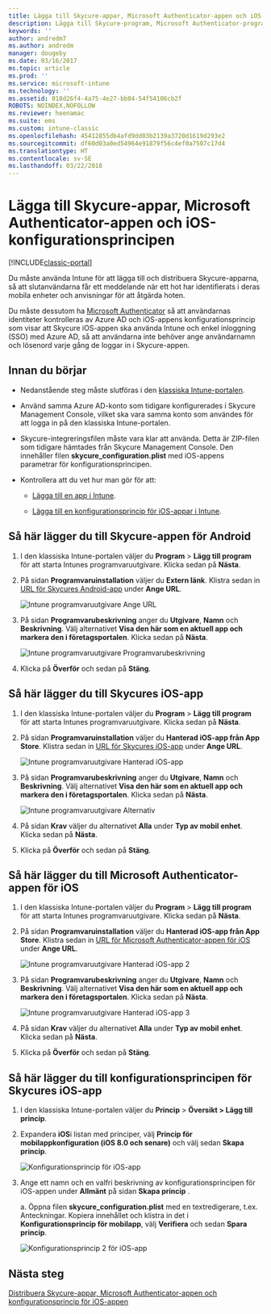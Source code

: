 ```yaml
---
title: Lägga till Skycure-appar, Microsoft Authenticator-appen och iOS-konfigurationsprincipen
description: Lägga till Skycure-program, Microsoft Authenticator-program och iOS-konfigurationsprincipen i den klassiska Intune-portalen.
keywords: ''
author: andredm7
ms.author: andredm
manager: dougeby
ms.date: 03/16/2017
ms.topic: article
ms.prod: ''
ms.service: microsoft-intune
ms.technology: ''
ms.assetid: 018d26f4-4a75-4e27-bb04-54f54106cb2f
ROBOTS: NOINDEX,NOFOLLOW
ms.reviewer: heenamac
ms.suite: ems
ms.custom: intune-classic
ms.openlocfilehash: 45412855db4afd9dd03b2139a3720d1619d293e2
ms.sourcegitcommit: df60d03a0ed54964e91879f56c4ef0a7507c17d4
ms.translationtype: HT
ms.contentlocale: sv-SE
ms.lasthandoff: 03/22/2018
---
```

# <a name="add-skycure-apps-microsoft-authenticator-app-and-ios-configuration-policy"></a>Lägga till Skycure-appar, Microsoft Authenticator-appen och iOS-konfigurationsprincipen

[!INCLUDE[classic-portal](../includes/classic-portal.md)]

Du måste använda Intune för att lägga till och distribuera Skycure-apparna, så att slutanvändarna får ett meddelande när ett hot har identifierats i deras mobila enheter och anvisningar för att åtgärda hoten.

Du måste dessutom ha [Microsoft Authenticator](https://docs.microsoft.com/azure/multi-factor-authentication/end-user/microsoft-authenticator-app-how-to) så att användarnas identiteter kontrolleras av Azure AD och iOS-appens konfigurationsprincip som visar att Skycure iOS-appen ska använda Intune och enkel inloggning (SSO) med Azure AD, så att användarna inte behöver ange användarnamn och lösenord varje gång de loggar in i Skycure-appen.

## <a name="before-you-begin"></a>Innan du börjar

-   Nedanstående steg måste slutföras i den [klassiska Intune-portalen](https://manage.microsoft.com/).

-   Använd samma Azure AD-konto som tidigare konfigurerades i Skycure Management Console, vilket ska vara samma konto som användes för att logga in på den klassiska Intune-portalen.

-   Skycure-integreringsfilen måste vara klar att använda. Detta är ZIP-filen som tidigare hämtades från Skycure Management Console. Den innehåller filen **skycure\_configuration.plist** med iOS-appens parametrar för konfigurationsprincipen.

-   Kontrollera att du vet hur man gör för att:

    -   [Lägga till en app i Intune](/intune-classic/deploy-use/add-apps).

    -   [Lägga till en konfigurationsprincip för iOS-appar i Intune](/intune-classic/deploy-use/configure-ios-apps-with-mobile-app-configuration-policies-in-microsoft-intune).

## <a name="to-add-the-skycure-app-for-android"></a>Så här lägger du till Skycure-appen för Android

1.  I den klassiska Intune-portalen väljer du **Program** &gt; **Lägg till program** för att starta Intunes programvaruutgivare. Klicka sedan på **Nästa**.

2.  På sidan **Programvaruinstallation** väljer du **Extern länk**. Klistra sedan in [URL för Skycures Android-app](https://play.google.com/store/apps/details?id=com.skycure.skycure) under **Ange URL**.

    ![Intune programvaruutgivare Ange URL](../media/mtp/skycure-add-apps-1.png)

3.  På sidan **Programvarubeskrivning** anger du **Utgivare**, **Namn** och **Beskrivning**. Välj alternativet **Visa den här som en aktuell app och markera den i företagsportalen**. Klicka sedan på **Nästa**.

    ![Intune programvaruutgivare Programvarubeskrivning](../media/mtp/skycure-add-apps-2.png)

4.  Klicka på **Överför** och sedan på **Stäng**.

## <a name="to-add-the-skycure-app-for-ios"></a>Så här lägger du till Skycures iOS-app

1.  I den klassiska Intune-portalen väljer du **Program** &gt; **Lägg till program** för att starta Intunes programvaruutgivare. Klicka sedan på **Nästa**.

2.  På sidan **Programvaruinstallation** väljer du **Hanterad iOS-app från App Store**. Klistra sedan in [URL för Skycures iOS-app](https://itunes.apple.com/us/app/skycure/id695620821?mt=8) under **Ange URL**.

    ![Intune programvaruutgivare Hanterad iOS-app](../media/mtp/skycure-add-apps-3.png)

3.  På sidan **Programvarubeskrivning** anger du **Utgivare**, **Namn** och **Beskrivning**. Välj alternativet **Visa den här som en aktuell app och markera den i företagsportalen**. Klicka sedan på **Nästa**.

    ![Intune programvaruutgivare Alternativ](../media/mtp/skycure-add-apps-4.png)

4.  På sidan **Krav** väljer du alternativet **Alla** under **Typ av mobil enhet**. Klicka sedan på **Nästa**.

5.  Klicka på **Överför** och sedan på **Stäng**.

## <a name="to-add-the-microsoft-authenticator-app-for-ios"></a>Så här lägger du till Microsoft Authenticator-appen för iOS

1.  I den klassiska Intune-portalen väljer du **Program** &gt; **Lägg till program** för att starta Intunes programvaruutgivare. Klicka sedan på **Nästa**.

2.  På sidan **Programvaruinstallation** väljer du **Hanterad iOS-app från App Store**. Klistra sedan in [URL för Microsoft Authenticator-appen för iOS](https://itunes.apple.com/us/app/microsoft-authenticator/id983156458?mt=8) under **Ange URL**.

    ![Intune programvaruutgivare Hanterad iOS-app 2](../media/mtp/skycure-add-apps-5.png)

3.  På sidan **Programvarubeskrivning** anger du **Utgivare**, **Namn** och **Beskrivning**. Välj alternativet **Visa den här som en aktuell app och markera den i företagsportalen**. Klicka sedan på **Nästa**.

    ![Intune programvaruutgivare Hanterad iOS-app 3](../media/mtp/skycure-add-apps-6.png)

4.  På sidan **Krav** väljer du alternativet **Alla** under **Typ av mobil enhet**. Klicka sedan på **Nästa**.

5.  Klicka på **Överför** och sedan på **Stäng**.

## <a name="to-add-the-skycure-ios-app-configuration-policy"></a>Så här lägger du till konfigurationsprincipen för Skycures iOS-app

1.  I den klassiska Intune-portalen väljer du **Princip** &gt; **Översikt &gt; Lägg till princip**.

2.  Expandera **iOS**i listan med principer, välj **Princip för mobilappkonfiguration (iOS 8.0 och senare)** och välj sedan **Skapa princip**.

    ![Konfigurationsprincip för iOS-app](../media/mtp/skycure-add-apps-7.png)

3.  Ange ett namn och en valfri beskrivning av konfigurationsprincipen för iOS-appen under **Allmänt** på sidan **Skapa princip** .

    a.  Öppna filen **skycure\_configuration.plist** med en textredigerare, t.ex. Anteckningar. Kopiera innehållet och klistra in det i **Konfigurationsprincip för mobilapp**, välj **Verifiera** och sedan **Spara princip**.

       ![Konfigurationsprincip 2 för iOS-app](../media/mtp/skycure-add-apps-8.png)

## <a name="next-steps"></a>Nästa steg

[Distribuera Skycure-appar, Microsoft Authenticator-appen och konfigurationsprincip för iOS-appen](/intune-classic/deploy-use/deploy-skycure-apps-microsoft-authenticator-app-and-ios-app-configuration-policy)
